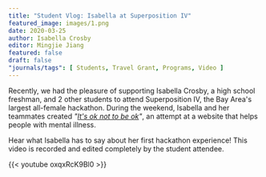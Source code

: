 ```yaml
---
title: "Student Vlog: Isabella at Superposition IV"
featured_image: images/1.png
date: 2020-03-25
author: Isabella Crosby
editor: Mingjie Jiang
featured: false
draft: false
"journals/tags": [ Students, Travel Grant, Programs, Video ]
---
```


Recently, we had the pleasure of supporting Isabella Crosby, a high school freshman, and 2 other students to attend Superposition IV, the Bay Area's largest all-female hackathon. During the weekend, Isabella and her teammates created _"[It's ok not to be ok](https://devpost.com/software/it-s-ok-not-to-be-ok)"_, an attempt at a website that helps people with mental illness. 

Hear what Isabella has to say about her first hackathon experience! This video is recorded and edited completely by the student attendee. 

{{< youtube oxqxRcK9Bl0 >}}
